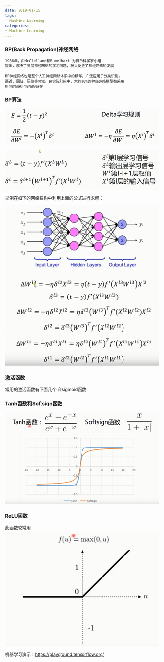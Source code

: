 ```yaml
---
date: 2019-01-15
tags:
- Machine Learning
categories:
- Machine Learning
---
```

### BP(Back Propagation)神经网络
    1986年，由McClelland和Rumelhart 为首的科学家小组
    提出，解决了多层神经网络的学习问题，极大促进了神经网络的发展

    BP神经网络也是整个人工神经网络体系中的精华，广泛应用于分类识别，
    逼近，回归，压缩等领域。在实际引用中，大约80%的神经网络模型都采用
    BP网络或BP网络的变种



### BP算法

![image](https://github.com/jccjd/Coursera-Machine-Learning/blob/master/week-4/image/BP神经网络3.PNG?raw=true)

![image](https://github.com/jccjd/Coursera-Machine-Learning/blob/master/week-4/image/BP神经网络2.PNG?raw=true)

举例在如下的网络结构中利用上面的公式进行求解：

![image](https://github.com/jccjd/Coursera-Machine-Learning/blob/master/week-4/image/BP神经网络4.PNG?raw=true)

### 激活函数
常用的激活函数有下面几个 和sigmoid函数

### Tanh函数和Softsign函数

![image](https://github.com/jccjd/Coursera-Machine-Learning/blob/master/week-4/image/BP神经网络5.PNG?raw=true)

### ReLU函数
此函数较常用
![image](https://github.com/jccjd/Coursera-Machine-Learning/blob/master/week-4/image/BP神经网络6.PNG?raw=true)

机器学习演示：https://playground.tensorflow.org/
